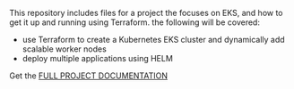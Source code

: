 This repository includes files for a project the focuses on EKS, and how to get it up and running using Terraform. the following will be covered:

- use Terraform to create a Kubernetes EKS cluster and dynamically add scalable worker nodes
- deploy multiple applications using HELM

Get the <a href="https://github.com/earchibong/devops_training/blob/main/kubenetes_04.md">FULL PROJECT DOCUMENTATION</a>
